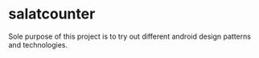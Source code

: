 # salatcounter

Sole purpose of this project is to try out different android design patterns and technologies.
